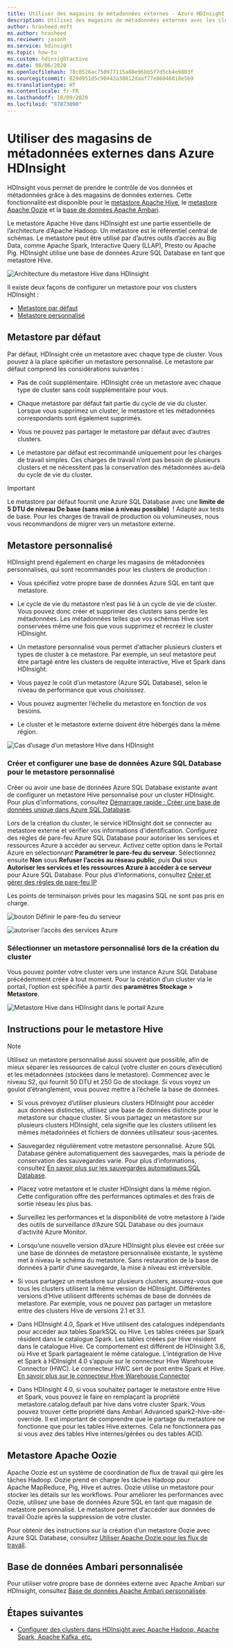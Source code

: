 ```yaml
---
title: Utiliser des magasins de métadonnées externes - Azure HDInsight
description: Utilisez des magasins de métadonnées externes avec les clusters Azure HDInsight.
author: hrasheed-msft
ms.author: hrasheed
ms.reviewer: jasonh
ms.service: hdinsight
ms.topic: how-to
ms.custom: hdinsightactive
ms.date: 08/06/2020
ms.openlocfilehash: 78c0526ac750977115a88e96bb5f7d5cb4e9803f
ms.sourcegitcommit: 829d951d5c90442a38012daaf77e86046018e5b9
ms.translationtype: HT
ms.contentlocale: fr-FR
ms.lasthandoff: 10/09/2020
ms.locfileid: "87873090"
---
```

# <a name="use-external-metadata-stores-in-azure-hdinsight"></a>Utiliser des magasins de métadonnées externes dans Azure HDInsight

HDInsight vous permet de prendre le contrôle de vos données et métadonnées grâce à des magasins de données externes. Cette fonctionnalité est disponible pour le [metastore Apache Hive](#custom-metastore), le [metastore Apache Oozie](#apache-oozie-metastore) et la [base de données Apache Ambari](#custom-ambari-db).

Le metastore Apache Hive dans HDInsight est une partie essentielle de l’architecture d’Apache Hadoop. Un metastore est le référentiel central de schémas. Le metastore peut être utilisé par d’autres outils d’accès au Big Data, comme Apache Spark, Interactive Query (LLAP), Presto ou Apache Pig. HDInsight utilise une base de données Azure SQL Database en tant que metastore Hive.

![Architecture du metastore Hive dans HDInsight](./media/hdinsight-use-external-metadata-stores/metadata-store-architecture.png)

Il existe deux façons de configurer un metastore pour vos clusters HDInsight :

* [Metastore par défaut](#default-metastore)
* [Metastore personnalisé](#custom-metastore)

## <a name="default-metastore"></a>Metastore par défaut

Par défaut, HDInsight crée un metastore avec chaque type de cluster. Vous pouvez à la place spécifier un metastore personnalisé. Le metastore par défaut comprend les considérations suivantes :

* Pas de coût supplémentaire. HDInsight crée un metastore avec chaque type de cluster sans coût supplémentaire pour vous.

* Chaque metastore par défaut fait partie du cycle de vie du cluster. Lorsque vous supprimez un cluster, le metastore et les métadonnées correspondants sont également supprimés.

* Vous ne pouvez pas partager le metastore par défaut avec d’autres clusters.

* Le metastore par défaut est recommandé uniquement pour les charges de travail simples. Ces charges de travail n’ont pas besoin de plusieurs clusters et ne nécessitent pas la conservation des métadonnées au-delà du cycle de vie du cluster.

> [!IMPORTANT]
> Le metastore par défaut fournit une Azure SQL Database avec une **limite de 5 DTU de niveau De base (sans mise à niveau possible)**  ! Adapté aux tests de base. Pour les charges de travail de production ou volumineuses, nous vous recommandons de migrer vers un metastore externe.

## <a name="custom-metastore"></a>Metastore personnalisé

HDInsight prend également en charge les magasins de métadonnées personnalisés, qui sont recommandés pour les clusters de production :

* Vous spécifiez votre propre base de données Azure SQL en tant que metastore.

* Le cycle de vie du metastore n’est pas lié à un cycle de vie de cluster. Vous pouvez donc créer et supprimer des clusters sans perdre les métadonnées. Les métadonnées telles que vos schémas Hive sont conservées même une fois que vous supprimez et recréez le cluster HDInsight.

* Un metastore personnalisé vous permet d’attacher plusieurs clusters et types de cluster à ce metastore. Par exemple, un seul metastore peut être partagé entre les clusters de requête interactive, Hive et Spark dans HDInsight.

* Vous payez le coût d’un metastore (Azure SQL Database), selon le niveau de performance que vous choisissez.

* Vous pouvez augmenter l’échelle du metastore en fonction de vos besoins.

* Le cluster et le metastore externe doivent être hébergés dans la même région.

![Cas d’usage d’un metastore Hive dans HDInsight](./media/hdinsight-use-external-metadata-stores/metadata-store-use-case.png)

### <a name="create-and-config-azure-sql-database-for-the-custom-metastore"></a>Créer et configurer une base de données Azure SQL Database pour le metastore personnalisé

Créer ou avoir une base de données Azure SQL Database existante avant de configurer un metastore Hive personnalisé pour un cluster HDInsight.  Pour plus d’informations, consultez [Démarrage rapide : Créer une base de données unique dans Azure SQL Database](https://docs.microsoft.com/azure/sql-database/sql-database-single-database-get-started?tabs=azure-portal).

Lors de la création du cluster, le service HDInsight doit se connecter au metastore externe et vérifier vos informations d'identification. Configurez des règles de pare-feu Azure SQL Database pour autoriser les services et ressources Azure à accéder au serveur. Activez cette option dans le Portail Azure en sélectionnant **Paramétrer le pare-feu du serveur**. Sélectionnez ensuite **Non** sous **Refuser l’accès au réseau public**, puis **Oui** sous **Autoriser les services et les ressources Azure à accéder à ce serveur** pour Azure SQL Database. Pour plus d’informations, consultez [Créer et gérer des règles de pare-feu IP](https://docs.microsoft.com/azure/sql-database/sql-database-firewall-configure#use-the-azure-portal-to-manage-server-level-ip-firewall-rules)

Les points de terminaison privés pour les magasins SQL ne sont pas pris en charge.

![bouton Définir le pare-feu du serveur](./media/hdinsight-use-external-metadata-stores/configure-azure-sql-database-firewall1.png)

![autoriser l’accès des services Azure](./media/hdinsight-use-external-metadata-stores/configure-azure-sql-database-firewall2.png)

### <a name="select-a-custom-metastore-during-cluster-creation"></a>Sélectionner un metastore personnalisé lors de la création du cluster

Vous pouvez pointer votre cluster vers une instance Azure SQL Database précédemment créée à tout moment. Pour la création d’un cluster via le portail, l’option est spécifiée à partir des **paramètres Stockage > Metastore**.

![Metastore Hive dans HDInsight dans le portail Azure](./media/hdinsight-use-external-metadata-stores/azure-portal-cluster-storage-metastore.png)

## <a name="hive-metastore-guidelines"></a>Instructions pour le metastore Hive

> [!NOTE]
> Utilisez un metastore personnalisé aussi souvent que possible, afin de mieux séparer les ressources de calcul (votre cluster en cours d’exécution) et les métadonnées (stockées dans le metastore). Commencez avec le niveau S2, qui fournit 50 DTU et 250 Go de stockage. Si vous voyez un goulot d’étranglement, vous pouvez mettre à l’échelle la base de données.

* Si vous prévoyez d’utiliser plusieurs clusters HDInsight pour accéder aux données distinctes, utilisez une base de données distincte pour le metastore sur chaque cluster. Si vous partagez un metastore sur plusieurs clusters HDInsight, cela signifie que les clusters utilisent les mêmes métadonnées et fichiers de données utilisateur sous-jacentes.

* Sauvegardez régulièrement votre metastore personnalisé. Azure SQL Database génère automatiquement des sauvegardes, mais la période de conservation des sauvegardes varie. Pour plus d’informations, consultez [En savoir plus sur les sauvegardes automatiques SQL Database](../azure-sql/database/automated-backups-overview.md).

* Placez votre metastore et le cluster HDInsight dans la même région. Cette configuration offre des performances optimales et des frais de sortie réseau les plus bas.

* Surveillez les performances et la disponibilité de votre metastore à l’aide des outils de surveillance d’Azure SQL Database ou des journaux d’activité Azure Monitor.

* Lorsqu’une nouvelle version d’Azure HDInsight plus élevée est créée sur une base de données de metastore personnalisée existante, le système met à niveau le schéma du metastore. Sans restauration de la base de données à partir d’une sauvegarde, la mise à niveau est irréversible.

* Si vous partagez un metastore sur plusieurs clusters, assurez-vous que tous les clusters utilisent la même version de HDInsight. Différentes versions d’Hive utilisent différents schémas de base de données de metastore. Par exemple, vous ne pouvez pas partager un metastore entre des clusters Hive de versions 2.1 et 3.1.

* Dans HDInsight 4.0, Spark et Hive utilisent des catalogues indépendants pour accéder aux tables SparkSQL ou Hive. Les tables créées par Spark résident dans le catalogue Spark. Les tables créées par Hive résident dans le catalogue Hive. Ce comportement est différent de HDInsight 3.6, où Hive et Spark partageaient le même catalogue. L’intégration de Hive et Spark à HDInsight 4.0 s’appuie sur le connecteur Hive Warehouse Connector (HWC). Le connecteur HWC sert de pont entre Spark et Hive. [En savoir plus sur le connecteur Hive Warehouse Connector](../hdinsight/interactive-query/apache-hive-warehouse-connector.md)

* Dans HDInsight 4.0, si vous souhaitez partager le metastore entre Hive et Spark, vous pouvez le faire en remplaçant la propriété metastore.catalog.default par hive dans votre cluster Spark. Vous pouvez trouver cette propriété dans Ambari Advanced spark2-hive-site-override. Il est important de comprendre que le partage du metastore ne fonctionne que pour les tables Hive externes. Cela ne fonctionnera pas si vous avez des tables Hive internes/gérées ou des tables ACID.  

## <a name="apache-oozie-metastore"></a>Metastore Apache Oozie

Apache Oozie est un système de coordination de flux de travail qui gère les tâches Hadoop. Oozie prend en charge les tâches Hadoop pour Apache MapReduce, Pig, Hive et autres.  Oozie utilise un metastore pour stocker les détails sur les workflows. Pour améliorer les performances avec Oozie, utilisez une base de données Azure SQL en tant que magasin de metastore personnalisé. Le metastore permet d’accéder aux données de travail Oozie après la suppression de votre cluster.

Pour obtenir des instructions sur la création d’un metastore Oozie avec Azure SQL Database, consultez [Utiliser Apache Oozie pour les flux de travail](hdinsight-use-oozie-linux-mac.md).

## <a name="custom-ambari-db"></a>Base de données Ambari personnalisée

Pour utiliser votre propre base de données externe avec Apache Ambari sur HDInsight, consultez [Base de données Apache Ambari personnalisée](hdinsight-custom-ambari-db.md).

## <a name="next-steps"></a>Étapes suivantes

* [Configurer des clusters dans HDInsight avec Apache Hadoop, Apache Spark, Apache Kafka, etc.](./hdinsight-hadoop-provision-linux-clusters.md)
